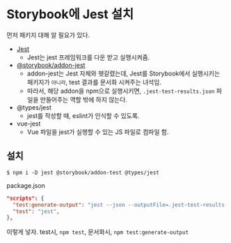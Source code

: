 # Storybook에 Jest 설치

먼저 패키지 대해 알 필요가 있다.

- [Jest](https://mulder21c.github.io/jest/docs/en/next/getting-started)
  - Jest는 jest 프레임워크를 다운 받고 실행시켜줌.
- [@storybook/addon-jest](https://www.npmjs.com/package/@storybook/addon-jest)
  - addon-jest는 Jest 자체와 헷갈렸는데, Jest를 Storybook에서 실행시키는 패키지가 `아니라`, test 결과를 문서화 시켜주는 녀석임.
  - 따라서, 해당 addon을 npm으로 실행시키면, `.jest-test-results.json` 파일을 만들어주는 역할 밖에 하지 않는다.
- @types/jest
  - jest를 작성할 때, eslint가 인식할 수 있도록.
- vue-jest
  - Vue 파일을 jest가 실행할 수 있는 JS 파일로 컴파일 함.



## 설치

```shell
$ npm i -D jest @storybook/addon-test @types/jest
```



package.json

```json
"scripts": {
  "test:generate-output": "jest --json --outputFile=.jest-test-results.json",
  "test": "jest",
},
```

이렇게 넣자. test시, `npm test`, 문서화시, `npm test:generate-output` 

